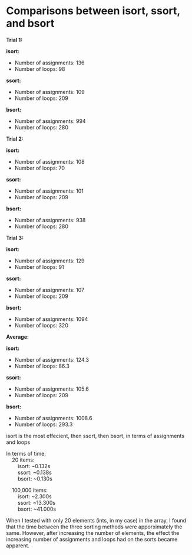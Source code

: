 <h1>Comparisons between isort, ssort, and bsort</h1>

<b>Trial 1:</b>

<b>isort:</b>
* Number of assignments: 136
* Number of loops: 98

<b>ssort:</b>
* Number of assignments: 109
* Number of loops: 209

<b>bsort:</b>
* Number of assignments: 994
* Number of loops: 280

<b>Trial 2:</b>

<b>isort:</b>
* Number of assignments: 108
* Number of loops: 70

<b>ssort:</b>
* Number of assignments: 101
* Number of loops: 209

<b>bsort:</b>
* Number of assignments: 938
* Number of loops: 280

<b>Trial 3:</b>

<b>isort:</b>
* Number of assignments: 129
* Number of loops: 91

<b>ssort:</b>
* Number of assignments: 107
* Number of loops: 209

<b>bsort:</b>
* Number of assignments: 1094
* Number of loops: 320

<b>Average:</b>

<b>isort:</b>
* Number of assignments: 124.3
* Number of loops: 86.3

<b>ssort:</b>
* Number of assignments: 105.6
* Number of loops: 209

<b>bsort:</b>
* Number of assignments: 1008.6
* Number of loops: 293.3

isort is the most effecient, then ssort, then bsort, in terms of assignments and loops

In terms of time:<br>
&nbsp;&nbsp;&nbsp;&nbsp;20 items:<br>
&nbsp;&nbsp;&nbsp;&nbsp;&nbsp;&nbsp;&nbsp;&nbsp;isort: ~0.132s<br>
&nbsp;&nbsp;&nbsp;&nbsp;&nbsp;&nbsp;&nbsp;&nbsp;ssort: ~0.138s<br>
&nbsp;&nbsp;&nbsp;&nbsp;&nbsp;&nbsp;&nbsp;&nbsp;bsort: ~0.130s<br>

&nbsp;&nbsp;&nbsp;&nbsp;100,000 items:<br>
&nbsp;&nbsp;&nbsp;&nbsp;&nbsp;&nbsp;&nbsp;&nbsp;isort: ~2.300s<br>
&nbsp;&nbsp;&nbsp;&nbsp;&nbsp;&nbsp;&nbsp;&nbsp;ssort: ~13.300s<br>
&nbsp;&nbsp;&nbsp;&nbsp;&nbsp;&nbsp;&nbsp;&nbsp;bsort: ~41.000s<br>

When I tested with only 20 elements (ints, in my case) in the array, I found that the time between the three sorting methods were apporximately the same. However, after increasing the number of elements, the effect the increasing number of assignments and loops had on the sorts became apparent.
